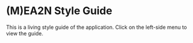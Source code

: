 # (M)EA2N Style Guide

This is a living style guide of the application. Click on the left-side menu to view the guide.
